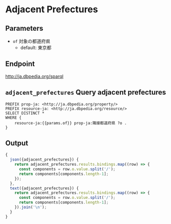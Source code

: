# Adjacent Prefectures

## Parameters

* `of` 対象の都道府県
  * default: 東京都

## Endpoint

http://ja.dbpedia.org/sparql

## `adjacent_prefectures` Query adjacent prefectures

```sparql
PREFIX prop-ja: <http://ja.dbpedia.org/property/>
PREFIX resource-ja: <http://ja.dbpedia.org/resource/>
SELECT DISTINCT *
WHERE {
    resource-ja:{{params.of}} prop-ja:隣接都道府県 ?o .
}
```

## Output

```javascript
{
  json({adjacent_prefectures}) {
    return adjacent_prefectures.results.bindings.map((row) => {
      const components = row.o.value.split('/');
      return components[components.length-1];
    });
  },
  text({adjacent_prefectures}) {
    return adjacent_prefectures.results.bindings.map((row) => {
      const components = row.o.value.split('/');
      return components[components.length-1];
    }).join('\n');
  }
}
```
